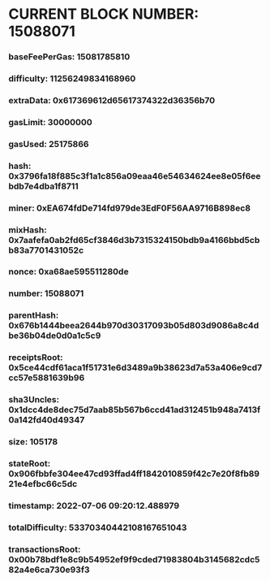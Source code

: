 # CURRENT BLOCK NUMBER: 15088071

### baseFeePerGas: 15081785810
### difficulty: 11256249834168960
### extraData: 0x617369612d65617374322d36356b70
### gasLimit: 30000000
### gasUsed: 25175866
### hash: 0x3796fa18f885c3f1a1c856a09eaa46e54634624ee8e05f6eebdb7e4dba1f8711
### miner: 0xEA674fdDe714fd979de3EdF0F56AA9716B898ec8
### mixHash: 0x7aafefa0ab2fd65cf3846d3b7315324150bdb9a4166bbd5cbb83a7701431052c
### nonce: 0xa68ae595511280de
### number: 15088071
### parentHash: 0x676b1444beea2644b970d30317093b05d803d9086a8c4dbe36b04de0d0a1c5c9
### receiptsRoot: 0x5ce44cdf61aca1f51731e6d3489a9b38623d7a53a406e9cd7cc57e5881639b96
### sha3Uncles: 0x1dcc4de8dec75d7aab85b567b6ccd41ad312451b948a7413f0a142fd40d49347
### size: 105178
### stateRoot: 0x906fbbfe304ee47cd93ffad4ff1842010859f42c7e20f8fb8921e4efbc66c5dc
### timestamp: 2022-07-06 09:20:12.488979
### totalDifficulty: 53370340442108167651043
### transactionsRoot: 0x00b78bdf1e8c9b54952ef9f9cded71983804b3145682cdc582a4e6ca730e93f3
